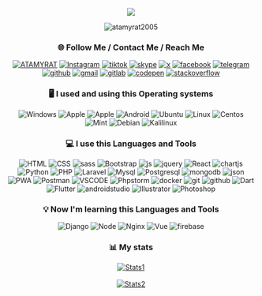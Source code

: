 <div align="center">
<p align="center">
  <a href="https://github.com/atamyrat2005">
    <img src="https://readme-typing-svg.demolab.com/?lines=Hi%20I%20am%20Atamyrat;I%20am%20Full-stack%20developer;And%20Junior%20App%20developer;3%2B%20years%20of%20coding%20experience&font=Fira%20Code&center=true&color=ffffff&vCenter=true&pause=1000&size=25&width=600" />
  </a>
  <p align="center"> <img src="https://komarev.com/ghpvc/?username=atamyrat2005&label=Profile%20views&color=0e75b6&style=flat" alt="atamyrat2005" /> </p>
</p>

### 🌐 Follow Me / Contact Me / Reach Me
<a href="https://atamyrat2005.github.io/">![ATAMYRAT](https://img.shields.io/badge/-atamyrat-000000?style=for-the-badge)</a>
<a href="https://www.instagram.com/sukurow_atamyrat">![Instagram](https://img.shields.io/badge/-Instagram-000000?style=for-the-badge&logo=Instagram)</a>
<a href="https://tiktok.com/@atamyrat05">![tiktok](https://img.shields.io/badge/-tik%20tok-000000?style=for-the-badge&logo=tiktok)</a>
<a href="https://join.skype.com/invite/LgyAGTDhpykv">![skype](https://img.shields.io/badge/-skype-000000?style=for-the-badge&logo=skype)</a>
<a href="https://twitter.com/atamyrat2005">![x](https://img.shields.io/badge/-twitter-000000?style=for-the-badge&logo=x)</a>
<a href="https://www.facebook.com/atamyrat.sukurow">![facebook](https://img.shields.io/badge/-facebook-000000?style=for-the-badge&logo=facebook)</a>
<a href="https://t.me/atamyratt">![telegram](https://img.shields.io/badge/-telegram-000000?style=for-the-badge&logo=telegram)</a>
<a href='https://github.com/atamyrat2005'>![github](https://img.shields.io/badge/-github-000000?style=for-the-badge&logo=github)</a>
<a href="mailto:shukurovatamyrat@gmail.com">![gmail](https://img.shields.io/badge/-Gmail-000000?style=for-the-badge&logo=gmail)</a>
<a href="https://gitlab.com/Atamyrat2005">![gitlab](https://img.shields.io/badge/-Gitlab-000000?style=for-the-badge&logo=gitlab)</a>
<a href="https://codepen.io/Atamyrat-k-row">![codepen](https://img.shields.io/badge/-codepen-000000?style=for-the-badge&logo=codepen)</a>
<a href="https://stackoverflow.com/users/16563592/atamyrat-%c5%9e%c3%bck%c3%bcrow">![stackoverflow](https://img.shields.io/badge/-stack%20overflow-000000?style=for-the-badge&logo=stackoverflow)</a>

### 🖥️ I used and using this Operating systems
![Windows](https://img.shields.io/badge/-windows-000000?style=for-the-badge&logo=windows11)
![Apple](https://img.shields.io/badge/-IOS-000000?style=for-the-badge&logo=ios)
![Apple](https://img.shields.io/badge/-Apple-000000?style=for-the-badge&logo=apple)
![Android](https://img.shields.io/badge/-Android-000000?style=for-the-badge&logo=android) 
![Ubuntu](https://img.shields.io/badge/-ubuntu-000000?style=for-the-badge&logo=ubuntu) 
![Linux](https://img.shields.io/badge/-linux-000000?style=for-the-badge&logo=linux) 
![Centos](https://img.shields.io/badge/-centos-000000?style=for-the-badge&logo=centos) 
![Mint](https://img.shields.io/badge/-mint-000000?style=for-the-badge&logo=linuxmint) 
![Debian](https://img.shields.io/badge/-debian-000000?style=for-the-badge&logo=debian)
![Kalilinux](https://img.shields.io/badge/-kali%20linux-000000?style=for-the-badge&logo=kalilinux)

### 💻 I use this Languages and Tools
![HTML](https://img.shields.io/badge/-HTML-000000?style=for-the-badge&logo=html5)
![CSS](https://img.shields.io/badge/-CSS-000000?style=for-the-badge&logo=css3)
![sass](https://img.shields.io/badge/-Sass-000000?style=for-the-badge&logo=sass)
![Bootstrap](https://img.shields.io/badge/-Bootstrap-000000?style=for-the-badge&logo=Bootstrap) 
![js](https://img.shields.io/badge/-JavaScript-000000?style=for-the-badge&logo=Javascript)
![jquery](https://img.shields.io/badge/-Jquery-000000?style=for-the-badge&logo=Jquery) 
![React](https://img.shields.io/badge/-react-000000?style=for-the-badge&logo=react)
![chartjs](https://img.shields.io/badge/-chart-000000?style=for-the-badge&logo=chart.js)
![Python](https://img.shields.io/badge/-python-000000?style=for-the-badge&logo=Python)
![PHP](https://img.shields.io/badge/-PHP-000000?style=for-the-badge&logo=PHP) 
![Laravel](https://img.shields.io/badge/-Laravel-000000?style=for-the-badge&logo=Laravel)
![Mysql](https://img.shields.io/badge/-Mysql-000000?style=for-the-badge&logo=Mysql) 
![Postgresql](https://img.shields.io/badge/-postgresql-000000?style=for-the-badge&logo=Postgresql)
![mongodb](https://img.shields.io/badge/-mongo%20db-000000?style=for-the-badge&logo=mongodb)
![json](https://img.shields.io/badge/-json-000000?style=for-the-badge&logo=json)
![PWA](https://img.shields.io/badge/-PWA-000000?style=for-the-badge&logo=pwa)
![Postman](https://img.shields.io/badge/-postman-000000?style=for-the-badge&logo=Postman)
![VSCODE](https://img.shields.io/badge/-VScode-000000?style=for-the-badge&logo=visualstudiocode)
![Phpstorm](https://img.shields.io/badge/-phpstorm-000000?style=for-the-badge&logo=Phpstorm)
![docker](https://img.shields.io/badge/-docker-000000?style=for-the-badge&logo=docker)
![git](https://img.shields.io/badge/-git-000000?style=for-the-badge&logo=git)
![github](https://img.shields.io/badge/-github-000000?style=for-the-badge&logo=github)
![Dart](https://img.shields.io/badge/-dart-000000?style=for-the-badge&logo=dart)
![Flutter](https://img.shields.io/badge/-flutter-000000?style=for-the-badge&logo=flutter)
![androidstudio](https://img.shields.io/badge/-android%20studio-000000?style=for-the-badge&logo=androidstudio)
![Illustrator](https://img.shields.io/badge/-Illustrator-000000?style=for-the-badge&logo=adobeillustrator)
![Photoshop](https://img.shields.io/badge/-photoshop-000000?style=for-the-badge&logo=adobephotoshop)
### 💡 Now I'm learning this Languages and Tools
![Django](https://img.shields.io/badge/-django-000000?style=for-the-badge&logo=Django)
![Node](https://img.shields.io/badge/-Node%20js-000000?style=for-the-badge&logo=node.js)
![Nginx](https://img.shields.io/badge/-nginx-000000?style=for-the-badge&logo=nginx)
![Vue](https://img.shields.io/badge/-Vue-000000?style=for-the-badge&logo=vue.js)
![firebase](https://img.shields.io/badge/-firebase-000000?style=for-the-badge&logo=firebase)

### 📊 My stats
<a href="http://github.com/atamyrat2005/" style="width: 40%;">
  
![Stats1](https://github-readme-stats.vercel.app/api/top-langs?username=atamyrat2005&langs_count=16&card_width=320&theme=dark&hide_border=false&include_all_commits=true&layout=compact)
<br><br>
![Stats2](https://github-readme-stats.vercel.app/api?username=Atamyrat2005&theme=dark&hide_border=false&include_all_commits=true)
</a>
<div>
